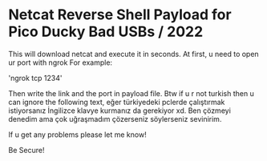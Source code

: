 # Netcat Reverse Shell Payload for Pico Ducky Bad USBs / 2022
This will download netcat and execute it in seconds.
At first, u need to open ur port with ngrok
For example:

'ngrok tcp 1234'

Then write the link and the port in payload file.
Btw if u r not turkish then u can ignore the following text, eğer türkiyedeki pclerde çalıştırmak istiyorsanız İngilizce klavye kurmanız da gerekiyor xd. Ben çözmeyi denedim ama çok uğraşmadım çözerseniz söylerseniz sevinirim.

If u get any problems please let me know!

Be Secure!
